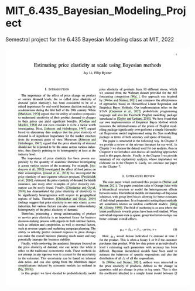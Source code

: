 # MIT_6.435_Bayesian_Modeling_Project
Semestral project for the 6.435 Bayesian Modeling class at MIT, 2022


![alt text](https://github.com/ryznefil/MIT_6.435_Bayesian_Modeling_Project/blob/main/codebase/preview.png "Logo Title Text 1")
